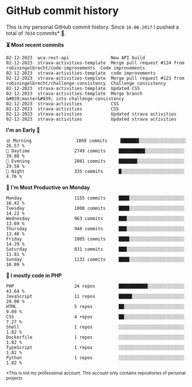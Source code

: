 # GitHub commit history
This is my personal GitHub commit history. Since <!--START_SECTION:first-commit-date-->`16-06-2017`<!--END_SECTION:first-commit-date--> I pushed a total of <!--START_SECTION:total-commit-count-->`7034`<!--END_SECTION:total-commit-count--> commits* 🎉.

<!--START_SECTION:most-recent-commits-->
**⏳ Most recent commits**
                                        
```text
02-12-2023  wca-rest-api                New API build
02-12-2023  strava-activities-template  Merge pull request #124 from robiningelbrecht/code-improvements  Code improvements
02-12-2023  strava-activities-template  code improvements
02-12-2023  strava-activities-template  Merge pull request #123 from robiningelbrecht/challenge-consistency  Challenge consistency
02-12-2023  strava-activities-template  Updated CSS
02-12-2023  strava-activities-template  Merge branch &#039;master&#039; into challenge-consistency
02-12-2023  strava-activities           CSS
02-12-2023  strava-activities           CSS
02-12-2023  strava-activities           Updated strava activities
02-12-2023  strava-activities           Updated strava activities
```
<!--END_SECTION:most-recent-commits-->  

<!--START_SECTION:commits-per-day-time-->
**I&#039;m an Early 🐤**

```text
🌞 Morning                 1869 commits     ███████░░░░░░░░░░░░░░░░░░   26.57 %
🌆 Daytime                 2749 commits     ██████████░░░░░░░░░░░░░░░   39.08 %
🌃 Evening                 2081 commits     ███████░░░░░░░░░░░░░░░░░░   29.58 %
🌙 Night                   335 commits      █░░░░░░░░░░░░░░░░░░░░░░░░   4.76 %
```
<!--END_SECTION:commits-per-day-time-->  

<!--START_SECTION:commits-per-weekday-->
**📅 I&#039;m Most Productive on Monday**

```text
Monday                    1155 commits     ████░░░░░░░░░░░░░░░░░░░░░   16.42 %
Tuesday                   1000 commits     ████░░░░░░░░░░░░░░░░░░░░░   14.22 %
Wednesday                 963 commits      ███░░░░░░░░░░░░░░░░░░░░░░   13.69 %
Thursday                  948 commits      ███░░░░░░░░░░░░░░░░░░░░░░   13.48 %
Friday                    1005 commits     ████░░░░░░░░░░░░░░░░░░░░░   14.29 %
Saturday                  831 commits      ███░░░░░░░░░░░░░░░░░░░░░░   11.81 %
Sunday                    1132 commits     ████░░░░░░░░░░░░░░░░░░░░░   16.09 %
```
<!--END_SECTION:commits-per-weekday-->  

<!--START_SECTION:repos-per-language-->
**💬 I mostly code in PHP**

```text
PHP                       24 repos         ███████████░░░░░░░░░░░░░░   43.64 %
JavaScript                11 repos         █████░░░░░░░░░░░░░░░░░░░░   20.00 %
HTML                      5 repos          ██░░░░░░░░░░░░░░░░░░░░░░░   9.09 %
CSS                       4 repos          ██░░░░░░░░░░░░░░░░░░░░░░░   7.27 %
Shell                     1 repos          ░░░░░░░░░░░░░░░░░░░░░░░░░   1.82 %
Dockerfile                1 repos          ░░░░░░░░░░░░░░░░░░░░░░░░░   1.82 %
TypeScript                1 repos          ░░░░░░░░░░░░░░░░░░░░░░░░░   1.82 %
Python                    1 repos          ░░░░░░░░░░░░░░░░░░░░░░░░░   1.82 %
```
<!--END_SECTION:repos-per-language-->  

<sub>*This is not my professional account. This account only contains repositories of personal projects</sub>
